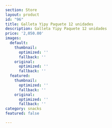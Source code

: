 ```yaml
---
section: Store
layout: product
id: "96"
title: Galleta Yipy Paquete 12 unidades
description: Galleta Yipy Paquete 12 unidades
price: '2,050.00'
images:
  default:
    thumbnail:
      optimized: ''
      fallback: ''
    original:
      optimized: ''
      fallback: ''
  featured:
    thumbnail:
      optimized: ''
      fallback: ''
    original:
      optimized: ''
      fallback: ''
category: snacks
featured: false

---
```


